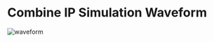 
# Combine IP Simulation Waveform

![waveform](https://velog.velcdn.com/images/foodinsect/post/10500d53-b6be-49d4-a0db-c1e72e88dc52/image.png)